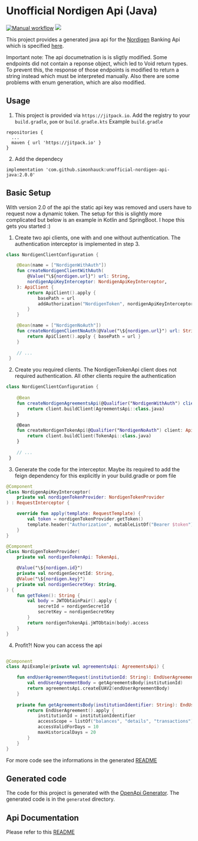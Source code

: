 # Unofficial Nordigen Api (Java)
[![Manual workflow](https://github.com/simonhauck/unofficial-nordigen-api-java/actions/workflows/manual.yml/badge.svg)](https://github.com/simonhauck/unofficial-nordigen-api-java/actions/workflows/manual.yml)
[![](https://jitpack.io/v/simonhauck/unofficial-nordigen-api-java.svg)](https://jitpack.io/#simonhauck/unofficial-nordigen-api-java)


This project provides a generated java api for
the [Nordigen](https://nordigen.com/en/account_information_documenation/api-documention/overview/) Banking Api which is
specified [here](https://ob.nordigen.com/api/swagger.json).

Important note:
The api documetnation is is sligtly modified. Some endpoints did not contain a reponse object, which led to Void return types. To prevent this, the response of those endpoints is modified to return a string instead which must be interpreted manually. Also there are some problems with enum generation, which are also modified.

## Usage
1. This project is provided via `https://jitpack.io`. Add the registry to your `build.gradle`, `pom` or `build.gradle.kts`
Example `build.gradle`
````shell
repositories {
  ...
  maven { url 'https://jitpack.io' }
}
````
2. Add the dependecy
````shell
implementation 'com.github.simonhauck:unofficial-nordigen-api-java:2.0.0' 
````

## Basic Setup
With version 2.0 of the api the static api key was removed and users have to request now a dynamic token. The setup for this is slightly more complicated but below is an example in Kotlin and SpringBoot. I hope this gets you started :)

1. Create two api clients, one with and one without authentication. The authentication interceptor is implemented in step 3. 
````kotlin
class NordigenClientConfiguration {

    @Bean(name = ["NordigenWithAuth"])
    fun createNordigenClientWithAuth(
        @Value("\${nordigen.url}") url: String,
        nordigenApiKeyInterceptor: NordigenApiKeyInterceptor,
    ): ApiClient {
        return ApiClient().apply {
            basePath = url
            addAuthorization("NordigenToken", nordigenApiKeyInterceptor)
        }
    }

    @Bean(name = ["NordigenNoAuth"])
    fun createNordigenClientNoAuth(@Value("\${nordigen.url}") url: String): ApiClient {
        return ApiClient().apply { basePath = url }
    }
    
    // ...
 }
````

2. Create you required clients. The NordigenTokenApi client does not required authentication. All other clients require the authentication
````kotlin
class NordigenClientConfiguration {
    
    @Bean
    fun createNordigenAgreementsApi(@Qualifier("NordigenWithAuth") client: ApiClient): AgreementsApi {
        return client.buildClient(AgreementsApi::class.java)
    }

    @Bean
    fun createNordigenTokenApi(@Qualifier("NordigenNoAuth") client: ApiClient): TokenApi {
        return client.buildClient(TokenApi::class.java)
    }
    
    // ...
 }
````

3. Generate the code for the interceptor. Maybe its required to add the feign dependency for this explicitly in your build.gradle or pom file
````kotlin
@Component
class NordigenApiKeyInterceptor(
    private val nordigenTokenProvider: NordigenTokenProvider
) : RequestInterceptor {

    override fun apply(template: RequestTemplate) {
        val token = nordigenTokenProvider.getToken()
        template.header("Authorization", mutableListOf("Bearer $token"))
    }
}

@Component
class NordigenTokenProvider(
    private val nordigenTokenApi: TokenApi,

    @Value("\${nordigen.id}")
    private val nordigenSecretId: String,
    @Value("\${nordigen.key}")
    private val nordigenSecretKey: String,
) {
    fun getToken(): String {
        val body = JWTObtainPair().apply {
            secretId = nordigenSecretId
            secretKey = nordigenSecretKey
        }
        return nordigenTokenApi.jWTObtain(body).access
    }
}

````
4. Profit?! Now you can access the api
````kotlin

@Component
class ApiExample(private val agreementsApi: AgreementsApi) {

    fun endUserAgreementRequest(institutionId: String): EndUserAgreement {
        val endUserAgreementBody = getAgreementsBody(institutionId)
        return agreementsApi.createEUAV2(endUserAgreementBody)
    }
    
    private fun getAgreementsBody(institutionIdentifier: String): EndUserAgreement {
        return EndUserAgreement().apply {
            institutionId = institutionIdentifier
            accessScope = listOf("balances", "details", "transactions")
            accessValidForDays = 10
            maxHistoricalDays = 20
        }
    }
}

````

For more code see the informations in the generated [README](https://github.com/simonhauck/unofficial-nordigen-api-java/blob/master/generated/README.md)

## Generated code

The code for this project is generated with the [OpenApi Generator](https://github.com/OpenAPITools/openapi-generator).
The generated code is in the ``generated`` directory.

## Api Documentation

Please refer to
this [README](https://github.com/simonhauck/unofficial-nordigen-api-java/blob/master/generated/README.md)

